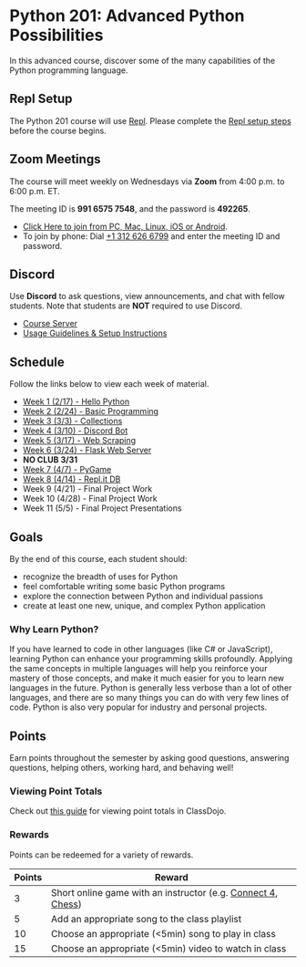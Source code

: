 # Python 201: Advanced Python Possibilities
In this advanced course, discover some of the many capabilities of the Python programming language.

## Repl Setup
The Python 201 course will use [Repl](https://repl.it). Please complete the [Repl setup steps](ReplSetup.md) before the course begins.

## Zoom Meetings
The course will meet weekly on Wednesdays via **Zoom** from 4:00 p.m. to 6:00 p.m. ET.

The meeting ID is **991 6575 7548**, and the password is **492265**.

- [Click Here to join from PC, Mac, Linux, iOS or Android](https://hyland.zoom.us/j/99165757548?pwd=aUlJeFg1OURoNTFyeTdweTJlbVJSQT09).
- To join by phone: Dial [+1 312 626 6799](tel:+13126266799) and enter the meeting ID and password.

## Discord
Use **Discord** to ask questions, view announcements, and chat with fellow students. Note that students are **NOT** required to use Discord.

- [Course Server](https://discord.com/channels/806639994856538112/)
- [Usage Guidelines & Setup Instructions](https://hylandtechclub.com/DiscordUse)

## Schedule
Follow the links below to view each week of material.

- [Week 1 (2/17) - Hello Python](HelloPython/StudentDesc.md)
- [Week 2 (2/24) - Basic Programming](BasicProgramming/StudentDesc.md)
- [Week 3 (3/3) - Collections](Collections/StudentDesc.md)
- [Week 4 (3/10) - Discord Bot](DiscordBot/StudentDesc.md)
- [Week 5 (3/17) - Web Scraping](WebScraping/StudentDesc.md)
- [Week 6 (3/24) - Flask Web Server](Flask/StudentDesc.md)
- **NO CLUB 3/31**
- [Week 7 (4/7) - PyGame](PyGame/StudentDesc.md)
- [Week 8 (4/14) - Repl.it DB](Database/StudentDesc.md)
- Week 9 (4/21) - Final Project Work
- Week 10 (4/28) - Final Project Work
- Week 11 (5/5) - Final Project Presentations

## Goals
By the end of this course, each student should:

- recognize the breadth of uses for Python
- feel comfortable writing some basic Python programs
- explore the connection between Python and individual passions
- create at least one new, unique, and complex Python application

### Why Learn Python?
If you have learned to code in other languages (like C# or JavaScript), learning Python can enhance your programming skills profoundly. Applying the same concepts in multiple languages will help you reinforce your mastery of those concepts, and make it much easier for you to learn new languages in the future. Python is generally less verbose than a lot of other languages, and there are so many things you can do with very few lines of code. Python is also very popular for industry and personal projects.

## Points
Earn points throughout the semester by asking good questions, answering questions, helping others, working hard, and behaving well!

### Viewing Point Totals
Check out [this guide](https://hylandtechclub.com/ClassDojoPoints) for viewing point totals in ClassDojo.

### Rewards
Points can be redeemed for a variety of rewards.

| Points | Reward |
| -- | -- |
| 3 | Short online game with an instructor (e.g. [Connect 4](https://connect-4.org/en), [Chess](https://lichess.org/setup/friend)) |
| 5 | Add an appropriate song to the class playlist |
| 10 | Choose an appropriate (<5min) song to play in class |
| 15 | Choose an appropriate (<5min) video to watch in class |